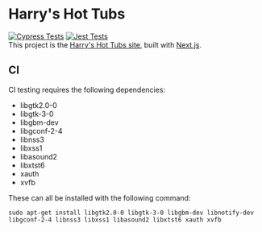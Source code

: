 # Harry's Hot Tubs
[![Cypress Tests](https://github.com/harrys-hot-tubs/HHT/actions/workflows/cypress.yml/badge.svg)](https://github.com/harrys-hot-tubs/HHT/actions/workflows/cypress.yml) [![Jest Tests](https://github.com/harrys-hot-tubs/HHT/actions/workflows/jest.yml/badge.svg)](https://github.com/harrys-hot-tubs/HHT/actions/workflows/jest.yml)<br/>
This project is the [Harry's Hot Tubs site](http://harryshottubs.com/), built with [Next.js](https://nextjs.org/).

## CI

CI testing requires the following dependencies:

- libgtk2.0-0
- libgtk-3-0
- libgbm-dev
- libgconf-2-4
- libnss3
- libxss1
- libasound2
- libxtst6
- xauth
- xvfb

These can all be installed with the following command:

`sudo apt-get install libgtk2.0-0 libgtk-3-0 libgbm-dev libnotify-dev libgconf-2-4 libnss3 libxss1 libasound2 libxtst6 xauth xvfb `
